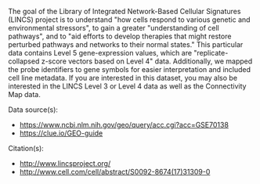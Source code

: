 The goal of the Library of Integrated Network-Based Cellular Signatures (LINCS) project is to understand "how cells respond to various genetic and environmental stressors", to gain a greater "understanding of cell pathways", and to "aid efforts to develop therapies that might restore perturbed pathways and networks to their normal states." This particular data contains Level 5 gene-expression values, which are "replicate-collapsed z-score vectors based on Level 4" data. Additionally, we mapped the probe identifiers to gene symbols for easier interpretation and included cell line metadata. If you are interested in this dataset, you may also be interested in the LINCS Level 3 or Level 4 data as well as the Connectivity Map data.

Data source(s):

* https://www.ncbi.nlm.nih.gov/geo/query/acc.cgi?acc=GSE70138
* https://clue.io/GEO-guide

Citation(s):

* http://www.lincsproject.org/
* http://www.cell.com/cell/abstract/S0092-8674(17)31309-0
